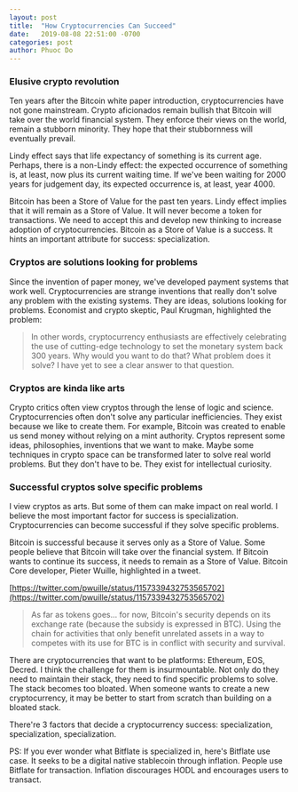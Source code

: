 ```yaml
---
layout: post
title:  "How Cryptocurrencies Can Succeed"
date:   2019-08-08 22:51:00 -0700
categories: post
author: Phuoc Do
---
```


### Elusive crypto revolution

Ten years after the Bitcoin white paper introduction, cryptocurrencies have not gone mainstream. Crypto aficionados remain bullish that Bitcoin will take over the world financial system. They enforce their views on the world, remain a stubborn minority. They hope that their stubbornness will eventually prevail.

Lindy effect says that life expectancy of something is its current age. Perhaps, there is a non-Lindy effect: the expected occurrence of something is, at least, now plus its current waiting time. If we've been waiting for 2000 years for judgement day, its expected occurrence is, at least, year 4000.

Bitcoin has been a Store of Value for the past ten years. Lindy effect implies that it will remain as a Store of Value. It will never become a token for transactions. We need to accept this and develop new thinking to increase adoption of cryptocurrencies. Bitcoin as a Store of Value is a success. It hints an important attribute for success: specialization.

### Cryptos are solutions looking for problems

Since the invention of paper money, we've developed payment systems that work well. Cryptocurrencies are strange inventions that really don't solve any problem with the existing systems. They are ideas, solutions looking for problems. Economist and crypto skeptic, Paul Krugman, highlighted the problem:

> In other words, cryptocurrency enthusiasts are effectively celebrating the use of cutting-edge technology to set the monetary system back 300 years. Why would you want to do that? What problem does it solve? I have yet to see a clear answer to that question.

### Cryptos are kinda like arts

Crypto critics often view cryptos through the lense of logic and science. Cryptocurrencies often don't solve any particular inefficiencies. They exist because we like to create them. For example, Bitcoin was created to enable us send money without relying on a mint authority. Cryptos represent some ideas, philosophies, inventions that we want to make. Maybe some techniques in crypto space can be transformed later to solve real world problems. But they don't have to be. They exist for intellectual curiosity.

### Successful cryptos solve specific problems

I view cryptos as arts. But some of them can make impact on real world. I believe the most important factor for success is specialization. Cryptocurrencies can become successful if they solve specific problems.

Bitcoin is successful because it serves only as a Store of Value. Some people believe that Bitcoin will take over the financial system. If Bitcoin wants to continue its success, it needs to remain as a Store of Value. Bitcoin Core developer, Pieter Wuille, highlighted in a tweet.

[https://twitter.com/pwuille/status/1157339432753565702](https://twitter.com/pwuille/status/1157339432753565702)

> As far as tokens goes... for now, Bitcoin's security depends on its exchange rate (because the subsidy is expressed in BTC). Using the chain for activities that only benefit unrelated assets in a way to competes with its use for BTC is in conflict with security and survival.

There are cryptocurrencies that want to be platforms: Ethereum, EOS, Decred. I think the challenge for them is insurmountable. Not only do they need to maintain their stack, they need to find specific problems to solve. The stack becomes too bloated. When someone wants to create a new cryptocurrency, it may be better to start from scratch than building on a bloated stack.

There're 3 factors that decide a cryptocurrency success: specialization, specialization, specialization.

PS: If you ever wonder what Bitflate is specialized in, here's Bitflate use case. It seeks to be a digital native stablecoin through inflation. People use Bitflate for transaction. Inflation discourages HODL and encourages users to transact.